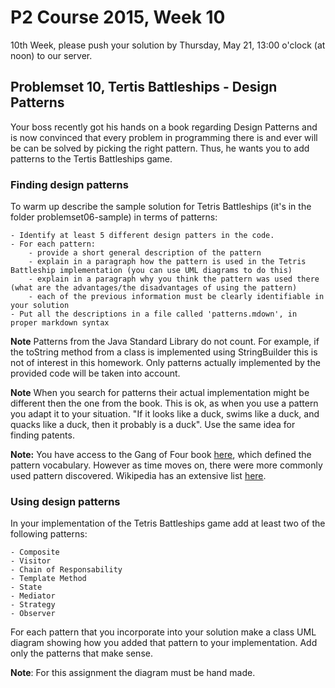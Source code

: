 # P2 Course 2015, Week 10 #

10th Week, please push your solution by Thursday, May 21, 13:00 o'clock (at noon) to our server.

## Problemset 10, Tertis Battleships - Design Patterns

Your boss recently got his hands on a book regarding Design Patterns and is now convinced that every problem in programming there is and ever will be can be solved by picking the right pattern.
Thus, he wants you to add patterns to the Tertis Battleships game.

### Finding design patterns

To warm up describe the sample solution for Tetris Battleships (it's in the folder problemset06-sample) in terms of patterns:

	- Identify at least 5 different design patters in the code.
	- For each pattern:
		- provide a short general description of the pattern
		- explain in a paragraph how the pattern is used in the Tetris Battleship implementation (you can use UML diagrams to do this)
		- explain in a paragraph why you think the pattern was used there (what are the advantages/the disadvantages of using the pattern)
		- each of the previous information must be clearly identifiable in your solution
	- Put all the descriptions in a file called 'patterns.mdown', in proper markdown syntax

**Note**
Patterns from the Java Standard Library do not count. For example, if the toString method from a class is implemented using StringBuilder this is not of interest in this homework. Only patterns actually implemented by the provided code will be taken into account.
	
**Note**
When you search for patterns their actual implementation might be different then the one from the book. This is ok, as when you use a pattern you adapt it to your situation. "If it looks like a duck, swims like a duck, and quacks like a duck, then it probably is a duck". Use the same idea for finding patents.

**Note:** You have access to the Gang of Four book [here](http://scgresources.unibe.ch/~scg/Literature/Books/GOF/contfso.htm), which defined the pattern vocabulary. However as time moves on, there were more commonly used pattern discovered. Wikipedia has an extensive list [here][wiki_design_pattern].

[wiki_design_pattern]: https://en.wikipedia.org/wiki/Design_pattern_(computer_science)

### Using design patterns

In your implementation of the Tetris Battleships game add at least two of the following patterns:

	- Composite
	- Visitor
	- Chain of Responsability
	- Template Method
    - State
    - Mediator
    - Strategy
    - Observer

For each pattern that you incorporate into your solution make a class UML diagram showing how you added that pattern to your implementation.
Add only the patterns that make sense.

**Note**: For this assignment the diagram must be hand made.




